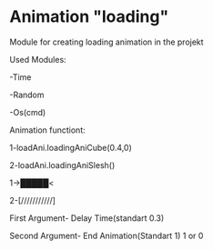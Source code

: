 # Animation "loading"
Module for creating loading animation in the projekt

Used Modules:
  
  -Time
  
  -Random
  
  -Os(cmd)

Animation functiont:
  
  1-loadAni.loadingAniCube(0.4,0)
  
  2-loadAni.loadingAniSlesh()
  
  1->█████<
  
  2-[///////////]


First Argument- Delay Time(standart 0.3)

Second Argument- End Animation(Standart 1) 1 or 0
